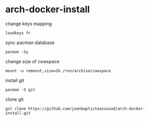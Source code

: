 # arch-docker-install
change keys mapping
```shell
loadkeys fr
```

sync pacman database
```shell
pacman -Sy
```

change size of cowspace
```shell
mount -o remount,size=2G /run/archiso/cowspace
```

install git
```shell
pacman -S git
```

clone git
```shell
git clone https://github.com/jeanbaptisteassouad/arch-docker-install.git
```
